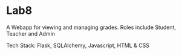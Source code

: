 # Lab8
A Webapp for viewing and managing grades.
Roles include Student, Teacher and Admin

Tech Stack: Flask, SQLAlchemy, Javascript, HTML & CSS
